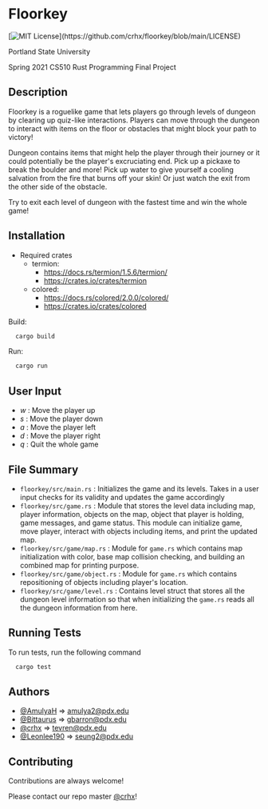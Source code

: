 # Floorkey

[![MIT License](https://img.shields.io/apm/l/atomic-design-ui.svg?)](https://github.com/crhx/floorkey/blob/main/LICENSE)

Portland State University

Spring 2021 CS510 Rust Programming Final Project

## Description

Floorkey is a roguelike game that lets players go through levels of dungeon by clearing up quiz-like interactions.
Players can move through the dungeon to interact with items on the floor or obstacles that might block your path to victory!
 
Dungeon contains items that might help the player through their journey or it could potentially be the player's excruciating end.
Pick up a pickaxe to break the boulder and more! Pick up water to give yourself a cooling salvation from the fire that burns off your skin! Or just watch the exit from the other side of the obstacle. 

Try to exit each level of dungeon with the fastest time and win the whole game!
## Installation 

* Required crates
    * termion: 
        * https://docs.rs/termion/1.5.6/termion/
        * https://crates.io/crates/termion
    * colored: 
        * https://docs.rs/colored/2.0.0/colored/ 
        * https://crates.io/crates/colored

Build: 
```bash 
  cargo build
```

Run:
```bash
  cargo run
```
## User Input

- *w* : Move the player up
- *s* : Move the player down
- *a* : Move the player left
- *d* : Move the player right
- *q* : Quit the whole game

  
## File Summary

* ```floorkey/src/main.rs``` : Initializes the game and its levels. Takes in a user input checks for its validity and updates the game accordingly
* ```floorkey/src/game.rs``` : Module that stores the level data including map, player information, objects on the map, object that player is holding, game messages, and game status. This module can initialize game, move player, interact with objects including items, and print the updated map.
* ```floorkey/src/game/map.rs``` : Module for ```game.rs``` which contains map initialization with color, base map collision checking, and building an combined map for printing purpose.
* ```floorkey/src/game/object.rs``` : Module for ```game.rs``` which contains repositioning of objects including player's location.
* ```floorkey/src/game/level.rs``` : Contains level struct that stores all the dungeon level information so that when initializing the ```game.rs``` reads all the dungeon information from here.

  
## Running Tests

To run tests, run the following command

```bash
  cargo test
```

  
## Authors

- [@AmulyaH](https://github.com/AmulyaH) => amulya2@pdx.edu
- [@Bittaurus](https://github.com/Bittaurus) => gbarron@pdx.edu
- [@crhx](https://github.com/crhx) => tevren@pdx.edu
- [@Leonlee190](https://github.com/Leonlee190) => seung2@pdx.edu

  
## Contributing

Contributions are always welcome!

Please contact our repo master [@crhx](https://github.com/crhx)!
